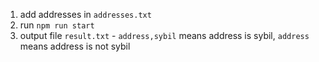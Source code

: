 1. add addresses in `addresses.txt`
1. run `npm run start`
1. output file `result.txt` - `address,sybil` means address is sybil, `address` means address is not sybil